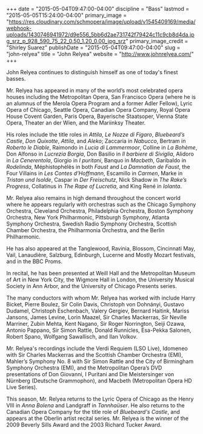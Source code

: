 +++
date = "2015-05-04T09:47:00-04:00"
discipline = "Bass"
lastmod = "2015-05-05T15:24:00-04:00"
primary_image = "https://res.cloudinary.com/schmopera/image/upload/v1545409169/media/webhook-uploads/1430746941972/d9e556_5bb6d2ae731742f79424c11c9cb8d4da.jpg_srz_p_928_590_75_22_0.50_1.20_0.00_jpg_srz"
primary_image_credit = "Shirley Suarez"
publishDate = "2015-05-04T09:47:00-04:00"
slug = "john-relyea"
title = "John Relyea"
website = "http://www.johnrelyea.com/"
+++

John Relyea continues to distinguish himself as one of today's finest basses.
 
Mr. Relyea has appeared in many of the world’s most celebrated opera houses including the Metropolitan Opera, San Francisco Opera (where he is an alumnus of the Merola Opera Program and a former Adler Fellow), Lyric Opera of Chicago, Seattle Opera, Canadian Opera Company, Royal Opera House Covent Garden, Paris Opera, Bayerische Staatsoper, Vienna State Opera, Theater an der Wien, and the Mariinksy Theater. 
 
His roles include the title roles in *Attila*, *Le Nozze di Figaro*, *Bluebeard’s Castle*, *Don Quixotte*, *Attila*, and *Aleko*; Zaccaria in *Nabucco*, Bertram in *Roberto le Diable*, Raimondo in *Lucia di Lammermoor*, Colline in *La Bohème*, Don Alfonso in *Lucrezia Borgia*, Don Basilio in *Il barbiere di Siviglia*, Alidoro in *La Cenerentola*, Giorgio in *I puritani*, Banquo in *Macbeth*, Garibaldo in *Rodelinda*, Méphistophélès in both *Faust* and *La Damnation de Faust*, the Four Villains in *Les Contes d’Hoffmann*, Escamillo in *Carmen*, Marke in *Tristan und Isolde*, Caspar in *Der Freischutz*, Nick Shadow in *The Rake’s Progress*, Collatinus in *The Rape of Lucretia*, and King René in *Iolanta*.
 
Mr. Relyea also remains in high demand throughout the concert world where he appears regularly with orchestras such as the Chicago Symphony Orchestra, Cleveland Orchestra, Philadelphia Orchestra, Boston Symphony Orchestra, New York Philharmonic, Pittsburgh Symphony, Atlanta Symphony Orchestra,  Swedish Radio Symphony Orchestra, Scottish Chamber Orchestra, the Philharmonia Orchestra, and the Berlin Philharmonic. 
 
He has also appeared at the Tanglewood, Ravinia, Blossom, Cincinnati May, Vail, Lanaudière, Salzburg, Edinburgh, Lucerne and Mostly Mozart festivals, and in the BBC Proms.
 
In recital, he has been presented at Weill Hall and the Metropolitan Museum of Art in New York City, the Wigmore Hall in London, the University Musical Society in Ann Arbor, and the University of Chicago Presents series.
 
The many conductors with whom Mr. Relyea has worked with include Harry Bicket, Pierre Boulez, Sir Colin Davis, Christoph von Dohnányi, Gustavo Dudamel, Christoph Eschenbach, Valery Gergiev, Bernard Haitink, Mariss Jansons, James Levine, Lorin Maazel, Sir Charles Mackerras, Sir Neville Marriner, Zubin Mehta, Kent Nagano, Sir Roger Norrington, Seiji Ozawa, Antonio Pappano, Sir Simon Rattle, Donald Runnicles, Esa-Pekka Salonen, Robert Spano, Wolfgang Sawallisch, and Ilan Volkov.
 
Mr. Relyea's recordings include the Verdi Requiem (LSO Live), Idomeneo with Sir Charles Mackerras and the Scottish Chamber Orchestra (EMI), Mahler’s Symphony No. 8 with Sir Simon Rattle and the City of Birmingham Symphony Orchestra (EMI), and the Metropolitan Opera’s DVD presentations of Don Giovanni, I Puritani and Die Meistersinger von Nürnberg (Deutsche Grammophon), and Macbeth (Metropolitan Opera HD Live Series).
 
This season, Mr. Relyea returns to the Lyric Opera of Chicago as the Henry VIII in *Anna Bolena* and  Landgraff in *Tannhaüser*.  He also returns to the Canadian Opera Company for the title role of *Bluebeard's Castle*, and appears at the Oberlin artist recital series. Mr. Relyea is the winner of the 2009 Beverly Sills Award and the 2003 Richard Tucker Award.
